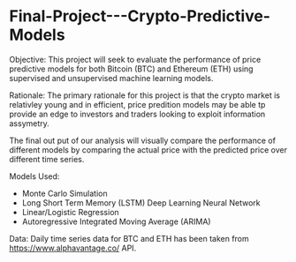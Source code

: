 # Final-Project---Crypto-Predictive-Models

Objective: This project will seek to evaluate the performance of price predictive models for both Bitcoin (BTC) and Ethereum (ETH) using supervised and unsupervised machine learning models. 

Rationale: The primary rationale for this project is that the crypto market is relativley young and in efficient, price predition models may be able tp provide an edge to investors and traders looking to exploit information assymetry.

The final out put of our analysis will visually compare the performance of different models by comparing the actual price with the predicted price over different time series. 

Models Used:

- Monte Carlo Simulation
- Long Short Term Memory (LSTM) Deep Learning Neural Network
- Linear/Logistic Regression
- Autoregressive Integrated Moving Average (ARIMA)

Data: Daily time series data for BTC and ETH has been taken from https://www.alphavantage.co/ API.

